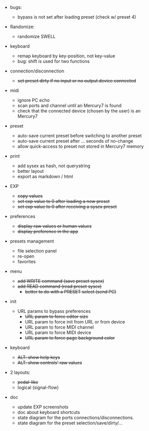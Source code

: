 - bugs: 
    - bypass is not set after loading preset (check w/ preset 4)

- Randomize:
    - randomize SWELL
    
- keyboard
    - remap keyboard by key-position, not key-value
    - bug: shift is used for two functions

- connection/disconnection
    - ~~set preset dirty if no input or no output device connected~~

- midi
    - ignore PC echo
    - scan ports and channel until an Mercury7 is found
    - check that the connected device (chosen by the user) is an Mercury7

- preset
    - auto-save current preset before switching to another preset
    - auto-save current preset after ... seconds of no-change
    - allow quick-access to preset not stored in Mercury7 memory

- print
    - add sysex as hash, not querystring
    - better layout
    - export as markdown / html

- EXP
    - ~~copy values~~                                          
    - ~~set exp value to 0 after loading a new preset~~
    - ~~set exp value to 0 after receiving a sysex preset~~

- preferences
    - ~~display raw values or human values~~ 
    - ~~display preference in the app~~

- presets management
    - file selection panel
    - re-open
    - favorites

- menu
    - ~~add WRITE command (save preset sysex)~~
    - ~~add READ command (read preset sysex)~~
        - ~~better to do with a PRESET select (send PC)~~

- init
    - URL params to bypass preferences
        - ~~URL param to force editor size~~
        - URL param to force init from URL or from device
        - URL param to force MIDI channel
        - URL param to force MIDI device
        - ~~URL param to force page background color~~

- keyboard
    - ~~ALT: show help keys~~
    - ~~ALT: show controls' raw values~~

- 2 layouts:
    - ~~pedal-like~~
    - logical (signal-flow)

- doc
    - update EXP screenshots
    - doc about keyboard shortcuts
    - state diagram for the ports connections/disconnections.
    - state diagram for the preset selection/save/dirty/...
    


